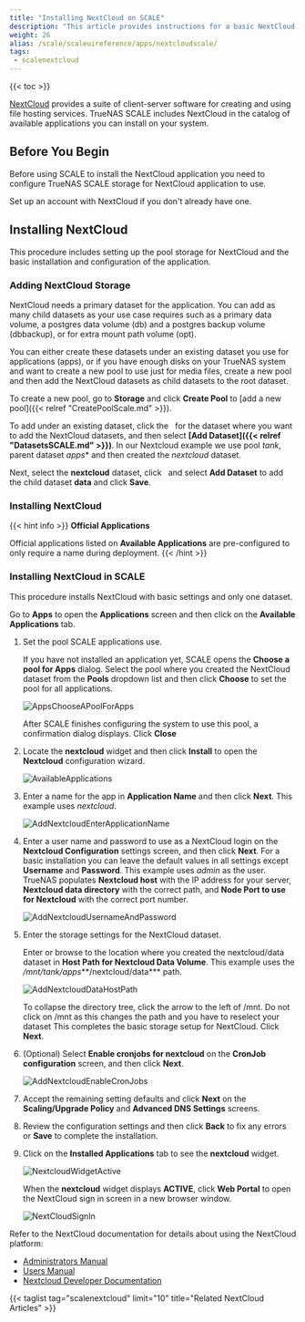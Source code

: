 ```yaml
---
title: "Installing NextCloud on SCALE"
description: "This article provides instructions for a basic NextCloud installation on TrueNAS SCALE."
weight: 26
alias: /scale/scaleuireference/apps/nextcloudscale/
tags:
 - scalenextcloud
---
```


{{< toc >}}


[NextCloud](https://nextcloud.com/) provides a suite of client-server software for creating and using file hosting services. 
TrueNAS SCALE includes NextCloud in the catalog of available applications you can install on your system.

## Before You Begin

Before using SCALE to install the NextCloud application you need to configure TrueNAS SCALE storage for NextCloud application to use. 

Set up an account with NextCloud if you don't already have one.

## Installing NextCloud

This procedure includes setting up the pool storage for NextCloud and the basic installation and configuration of the application.

### Adding NextCloud Storage

NextCloud needs a primary dataset for the application. You can add as many child datasets as your use case requires such as a primary data volume, a postgres data volume (db) and a postgres backup volume (dbbackup), or for extra mount path volume (opt). 

You can either create these datasets under an existing dataset you use for applications (apps), or if you have enough disks on your TrueNAS system and want to create a new pool to use just for media files, create a new pool and then add the NextCloud datasets as child datasets to the root dataset. 

To create a new pool, go to **Storage** and click **Create Pool** to [add a new pool]({{< relref "CreatePoolScale.md" >}}).

To add under an existing dataset, click the <i class="fa fa-ellipsis-v" aria-hidden="true" title="Options"></i>&nbsp; for the dataset where you want to add the NextCloud datasets, and then select **[Add Dataset]({{< relref "DatasetsSCALE.md" >}})**. 
In our Nextcloud example we use pool *tank*, parent dataset *apps** and then created the *nextcloud* dataset. 

Next, select the **nextcloud** dataset, click <i class="fa fa-ellipsis-v" aria-hidden="true" title="Options"></i>&nbsp; and select **Add Dataset** to add the child dataset **data** and click **Save**. 

### Installing NextCloud

{{< hint info >}}
**Official Applications**
 
Official applications listed on **Available Applications** are pre-configured to only require a name during deployment.
{{< /hint >}}

### Installing NextCloud in SCALE
This procedure installs NextCloud with basic settings and only one dataset.

Go to **Apps** to open the **Applications** screen and then click on the **Available Applications** tab. 

1. Set the pool SCALE applications use. 
   
   If you have not installed an application yet, SCALE opens the **Choose a pool for Apps** dialog. 
   Select the pool where you created the NextCloud dataset from the **Pools** dropdown list and then click **Choose** to set the pool for all applications. 

   ![AppsChooseAPoolForApps](/images/SCALE/22.02/AppsChooseAPoolForApps.png "Choose a Pool for Apps")

   After SCALE finishes configuring the system to use this pool, a confirmation dialog displays. Click **Close**

2. Locate the **nextcloud** widget and then click **Install** to open the **Nextcloud** configuration wizard.
   
   ![AvailableApplications](/images/SCALE/22.02/AvailableApplications.png "Available Applications")

3. Enter a name for the app in **Application Name** and then click **Next**. This example uses *nextcloud*.   
   
   ![AddNextcloudEnterApplicationName](/images/SCALE/22.02/AddNextcloudEnterApplicationName.png "Add Nextcloud Application Name")

4. Enter a user name and password to use as a NextCloud login on the **Nextcloud Configuration** settings screen, and then click **Next**. 
   For a basic installation you can leave the default values in all settings except **Username** and **Password**. This example uses *admin* as the user.
   TrueNAS populates **Nextcloud host** with the IP address for your server, **Nextcloud data directory** with the correct path, and **Node Port to use for Nextcloud** with the correct port number.

   ![AddNextcloudUsernameAndPassword](/images/SCALE/22.02/AddNextcloudUsernameAndPassword.png "Add Nextcloud User Name and Password")

5. Enter the storage settings for the NextCloud dataset. 
   
   Enter or browse to the location where you created the nextcloud/data dataset in **Host Path for Nextcloud Data Volume**. 
   This example uses the */mnt/tank/apps***/nextcloud/data*** path.
   
   ![AddNextcloudDataHostPath](/images/SCALE/22.02/AddNextcloudDataHostPath.png "Add Nextcloud Data Host Paths")

   To collapse the directory tree, click the arrow to the left of /mnt. 
   Do not click on /mnt as this changes the path and you have to reselect your dataset
   This completes the basic storage setup for NextCloud. Click **Next**.

6. (Optional) Select **Enable cronjobs for nextcloud** on the **CronJob configuration** screen, and then click **Next**.

   ![AddNextcloudEnableCronJobs](/images/SCALE/22.02/AddNextcloudEnableCronJobs.png "Nextcloud Enable CronJobs")

7. Accept the remaining setting defaults and click **Next** on the **Scaling/Upgrade Policy** and **Advanced DNS Settings** screens.

8. Review the configuration settings and then click **Back** to fix any errors or **Save** to complete the installation.
  
9. Click on the **Installed Applications** tab to see the **nextcloud** widget. 
   
   ![NextcloudWidgetActive](/images/SCALE/22.02/NextcloudWidgetActive.png "Nextcloud Widget Active")
   
   When the **nextcloud** widget displays **ACTIVE**, click **Web Portal** to open the NextCloud sign in screen in a new browser window. 

   ![NextCloudSignIn](/images/SCALE/22.02/NextCloudSignIn.png "Nextcloud Sign In Screen")

Refer to the NextCloud documentation for details about using the NextCloud platform:

* [Administrators Manual](https://docs.nextcloud.com/server/latest/admin_manual/)
* [Users Manual](https://docs.nextcloud.com/server/latest/user_manual/en/)
* [Nextcloud Developer Documentation](https://docs.nextcloud.com/server/latest/developer_manual/)

{{< taglist tag="scalenextcloud" limit="10" title="Related NextCloud Articles" >}}
